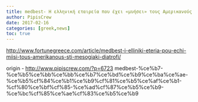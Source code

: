 ```yaml
---
title: medbest- Η ελληνική εταιρεία που έχει «μυήσει» τους Αμερικανούς στη Μεσογειακή διατροφή
author: PipisCrew
date: 2017-02-16
categories: [greek,news]
toc: true
---
```


http://www.fortunegreece.com/article/medbest-i-elliniki-eteria-pou-echi-miisi-tous-amerikanous-sti-mesogiaki-diatrofi/

origin - http://www.pipiscrew.com/?p=6723 medbest-%ce%b7-%ce%b5%ce%bb%ce%bb%ce%b7%ce%bd%ce%b9%ce%ba%ce%ae-%ce%b5%cf%84%ce%b1%ce%b9%cf%81%ce%b5%ce%af%ce%b1-%cf%80%ce%bf%cf%85-%ce%ad%cf%87%ce%b5%ce%b9-%ce%bc%cf%85%ce%ae%cf%83%ce%b5%ce%b9